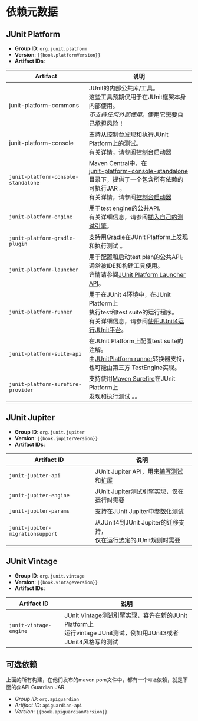 # 依赖元数据

## JUnit Platform

* **Group ID**: `org.junit.platform`
* **Version**: `{{book.platformVersion}}`
* **Artifact IDs**:

| Artifact | 说明 |
|--------|--------|
|   junit-platform-commons     |    JUnit的内部公共库/工具。<br>这些工具预期仅用于在JUnit框架本身内部使用。<br>_不支持任何外部使用_。使用它需要自己承担风险！    |
|   junit-platform-console     |    支持从控制台发现和执行JUnit Platform上的测试。<br>有关详情，请参阅[控制台启动器][]    |
|   `junit-platform-console-standalone`     |    Maven Central中，在<br>[junit-platform-console-standalone][]<br>目录下，提供了一个包含所有依赖的可执行JAR 。<br>有关详情，请参阅[控制台启动器][]    |
|   `junit-platform-engine`     |    用于test engine的公共API.<br>有关详细信息，请参阅[插入自己的测试引擎][]。   |
|   `junit-platform-gradle-plugin`     |    支持用[Gradle][]在JUnit Platform上发现和执行测试 。   |
|   `junit-platform-launcher`     |    用于配置和启动test plan的公共API。<br> 通常被IDE和构建工具使用。<br>详情请参阅[JUnit Platform Launcher API][]。   |
|   `junit-platform-runner`     |    用于在JUnit 4环境中，在JUnit Platform上<br>执行test和test suite的运行程序。<br>有关详细信息，请参阅[使用JUnit4运行JUnit平台][]。   |
|   `junit-platform-suite-api`     |    在JUnit Platform上配置test suite的注解。 <br>由[JUnitPlatform runner][runner]转换器支持，<br>也可能由第三方 TestEngine实现。   |
|   `junit-platform-surefire-provider`     |    支持使用[Maven Surefire][]在JUnit Platform上<br>发现和执行测试 。。   |


[控制台启动器]: ../running-tests/console-launcher.md
[junit-platform-console-standalone]: https://repo1.maven.org/maven2/org/junit/platform/junit-platform-console-standalone
[插入自己的测试引擎]: ../advanced-topics/launcher-api.md#插入自己的测试引擎
[Gradle]: ../running-tests/build.md#gradle
[JUnit Platform Launcher API]: ../advanced-topics/launcher-api.md
[使用JUnit4运行JUnit平台]: ../running-tests/junit-platform-runner.md
[runner]:../running-tests/junit-platform-runner.md
[Maven Surefire]: ../running-tests/build.md#maven

## JUnit Jupiter

* **Group ID**: `org.junit.jupiter`
* **Version**: `{{book.jupiterVersion}}`
* **Artifact IDs**:

| Artifact ID | 说明 |
|--------|--------|
|   `junit-jupiter-api`     |    JUnit Jupiter API，用来[编写测试](../running-tests/) 和[扩展](../extensions/)    |
|   `junit-jupiter-engine`     |  JUnit Jupiter测试引擎实现，仅在运行时需要    |
|   `junit-jupiter-params`     |    支持在JUnit Jupiter中[参数化测试](../writing-tests/parameterized-tests.md)    |
|   `junit-jupiter-migrationsupport`     |    从JUnit4到JUnit Jupiter的迁移支持，<br>仅在运行选定的JUnit规则时需要    |

## JUnit Vintage

* **Group ID**: `org.junit.vintage`
* **Version**: `{{book.vintageVersion}}`
* **Artifact IDs**:

| Artifact ID | 说明 |
|--------|--------|
|   `junit-vintage-engine`     |    JUnit Vintage测试引擎实现，容许在新的JUnit Platform上<br>运行vintage JUnit测试，例如用JUnit3或者JUnit4风格写的测试    |

## 可选依赖

上面的所有构建，在他们发布的maven pom文件中，都有一个`可选`依赖，就是下面的@API Guardian JAR.

* *Group ID*: `org.apiguardian`
* *Artifact ID*: `apiguardian-api`
* *Version*: `{{book.apiguardianVersion}}`

